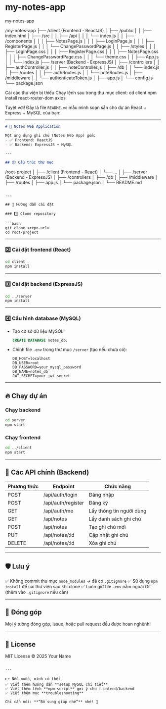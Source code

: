 # my-notes-app
my-notes-app

/my-notes-app
├── /client (Frontend - ReactJS)
│   ├── /public
│   │   ├── index.html
│   ├── /src
│   │   ├── /api
│   │   │   └── index.js
│   │   ├── /components
│   │   │   ├── NotesPage.js
│   │   │   ├── LoginPage.js
│   │   │   ├── RegisterPage.js
│   │   │   └── ChangePasswordPage.js
│   │   ├── /styles
│   │   │   ├── LoginPage.css
│   │   │   ├── RegisterPage.css
│   │   │   ├── NotesPage.css
│   │   │   ├── ChangePasswordPage.css
│   │   │   └── theme.css
│   │   ├── App.js
│   │   └── index.js
├── /server (Backend - ExpressJS)
│   ├── /controllers
│   │   ├── authController.js
│   │   ├── noteController.js
│   ├── /db
│   │   └── index.js
│   ├── /routes
│   │   ├── authRoutes.js
│   │   └── noteRoutes.js
│   ├── /middleware
│   │   └── authenticateToken.js
│   ├── app.js
│   └── config.js
└── package.json



Cài các thư viện bị thiếu
Chạy lệnh sau trong thư mục client:
cd client
npm install react-router-dom axios

Tuyệt vời! Đây là file `README.md` mẫu mình soạn sẵn cho dự án React + Express + MySQL của bạn:

---

```markdown
# 📓 Notes Web Application

Một ứng dụng ghi chú (Notes Web App) gồm:
- ✅ Frontend: ReactJS
- ✅ Backend: ExpressJS + MySQL

---

## 📦 Cấu trúc thư mục

```

/root-project
│
├── /client (Frontend - React)
│   └── ...
│
├── /server (Backend - ExpressJS)
│   ├── /controllers
│   ├── /db
│   ├── /middleware
│   ├── /routes
│   ├── app.js
│   └── package.json
│
└── README.md

````

---

## 🚀 Hướng dẫn cài đặt

### 1️⃣ Clone repository

```bash
git clone <repo-url>
cd root-project
````

---

### 2️⃣ Cài đặt frontend (React)

```bash
cd client
npm install
```

---

### 3️⃣ Cài đặt backend (ExpressJS)

```bash
cd ../server
npm install
```

---

### 4️⃣ Cấu hình database (MySQL)

* Tạo cơ sở dữ liệu MySQL:

  ```sql
  CREATE DATABASE notes_db;
  ```

* Chỉnh file `.env` trong thư mục `/server` (tạo nếu chưa có):

  ```
  DB_HOST=localhost
  DB_USER=root
  DB_PASSWORD=your_mysql_password
  DB_NAME=notes_db
  JWT_SECRET=your_jwt_secret
  ```

---

## 🔥 Chạy dự án

### Chạy backend

```bash
cd server
npm start
```

### Chạy frontend

```bash
cd ../client
npm start
```

---

## 🌟 Các API chính (Backend)

| Phương thức | Endpoint           | Chức năng                |
| ----------- | ------------------ | ------------------------ |
| POST        | /api/auth/login    | Đăng nhập                |
| POST        | /api/auth/register | Đăng ký                  |
| GET         | /api/auth/me       | Lấy thông tin người dùng |
| GET         | /api/notes         | Lấy danh sách ghi chú    |
| POST        | /api/notes         | Tạo ghi chú mới          |
| PUT         | /api/notes/\:id    | Cập nhật ghi chú         |
| DELETE      | /api/notes/\:id    | Xóa ghi chú              |

---

## 🛡️ Lưu ý

✅ Không commit thư mục `node_modules` → đã có `.gitignore`
✅ Sử dụng `npm install` để cài thư viện sau khi clone
✅ Luôn giữ file `.env` nằm ngoài Git (thêm vào `.gitignore` nếu cần)

---

## 💖 Đóng góp

Mọi ý tưởng đóng góp, issue, hoặc pull request đều được hoan nghênh!

---

## 📄 License

MIT License © 2025 Your Name

```

---

👉 Nếu muốn, mình có thể:
✅ Viết thêm hướng dẫn **setup MySQL chi tiết**  
✅ Viết thêm lệnh **npm script** gợi ý cho frontend/backend  
✅ Viết thêm mục **troubleshooting**

Chỉ cần nói: **“Bổ sung giúp nhé”** nhé! 🚀
```
